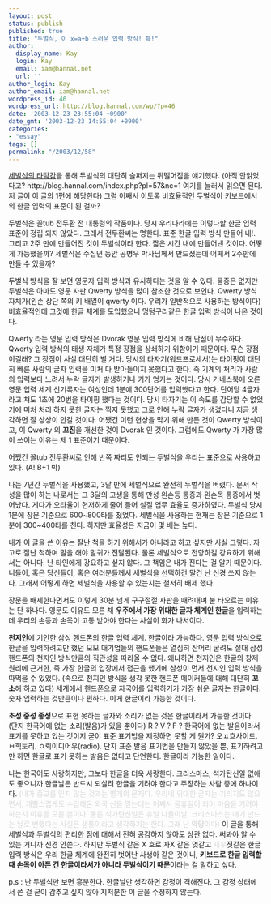 ```yaml
---
layout: post
status: publish
published: true
title: "두벌식, 이 x=a+b 스러운 입력 방식! 퉤!"
author:
  display_name: Kay
  login: Kay
  email: iam@hannal.net
  url: ''
author_login: Kay
author_email: iam@hannal.net
wordpress_id: 46
wordpress_url: http://blog.hannal.com/wp/?p=46
date: '2003-12-23 23:55:04 +0900'
date_gmt: '2003-12-23 14:55:04 +0900'
categories:
- "essay"
tags: []
permalink: "/2003/12/58"
---
```

<p><a href="http://blog.hannal.com/index.php?pl=57&nc=1" target="_self">세벌식의 타탁감</a>을 통해 두벌식의 대단히 슬퍼지는 뒤떨어짐을 얘기했다. (아직 안읽었다고? http://blog.hannal.com/index.php?pl=57&nc=1 여기를 눌러서 읽으면 된다. 저 글이 이 글의 1편에 해당한다) 그럼 어째서 이토록 비효율적인 두벌식이 키보드에서의 한글 입력의 표준이 된 걸까?</p>
<p>두벌식은 꼴tub 전두환 전 대통령의 작품이다. 당시 우리나라에는 이렇다할 한글 입력 표준이 정립 되지 않았다. 그래서 전두환씨는 명한다. 표준 한글 입력 방식 만들어 내!. 그리고 2주 만에 만들어진 것이 두벌식이라 한다. 짧은 시간 내에 만들어낸 것이다. 어떻게 가능했을까? 세벌식은 수십년 동안 공병우 박사님께서 만드셨는데 어째서 2주만에 만들 수 있을까?</p>
<p>두벌식 방식을 잘 보면 영문자 입력 방식과 유사하다는 것을 알 수 있다. 물증은 없지만 두벌식은 아마도 영문 자판 Qwerty 방식을 많이 참조한 것으로 보인다. Qwerty 방식 자체가(왼손 상단 쪽의 키 배열이 qwerty 이다. 우리가 일반적으로 사용하는 방식이다) 비효율적인데 그것에 한글 체계를 도입했으니 멍텅구리같은 한글 입력 방식이 나온 것이다.</p>
<p>Qwerty 라는 영문 입력 방식은 Dvorak 영문 입력 방식에 비해 단점이 무수하다. Qwerty 입력 방식의 태생 자체가 특정 장점을 상쇄하기 위함이기 때문이다. 무슨 장점이길래? 그 장점이 사실 대단히 별 거다. 당시의 타자기(워드프로세서)는 타이핑이 대단히 빠른 사람의 글자 입력을 미처 다 받아들이지 못했다고 한다. 즉 기계의 처리가 사람의 입력보다 느려서 누락 글자가 발생하거나 키가 엉키는 것이다. 당시 기네스북에 오른 영문 입력 세계 신기록자는 여성인데 1분에 300단어를 입력했다고 한다. 단어당 4글자라고 쳐도 1초에 20번을 타이핑 했다는 것이다. 당시 타자기는 이 속도를 감당할 수 없었기에 미처 처리 하지 못한 글자는 찍지 못했고 그로 인해 누락 글자가 생겼다니 지금 생각하면 잘 상상이 안갈 것이다. 어쨌건 이런 현상을 막기 위해 만든 것이 Qwerty 방식이고, 이 Qwerty 의 <b>꼬짐</b>을 개선한 것이 Dvorak 인 것이다. 그럼에도 Qwerty 가 가장 많이 쓰이는 이유는 제 1 표준이기 때문이다.</p>
<p>어쨌건 꼴tub 전두환씨로 인해 반쪽 짜리도 안되는 두벌식을 우리는 표준으로 사용하고 있다. (A! B+1 박)</p>
<p>나는 7년간 두벌식을 사용했고, 3달 만에 세벌식으로 완전히 두벌식을 버렸다. 문서 작성을 많이 하는 나로서는 그 3달의 고생을 통해 만성 왼손등 통증과 왼손목 통증에서 벗어났다. 게다가 오타율이 현저하게 줄어 들어 실질 업무 효율도 증가하였다. 두벌식 당시 1분에 장문 기준으로 600~800타를 쳤었다. 세벌식을 사용하는 현재는 장문 기준으로 1분에 300~400타를 친다. 하지만 효율성은 지금이 몇 배는 높다.</p>
<p>내가 이 글을 쓴 이유는 잘난 척을 하기 위해서가 아니라고 하고 싶지만 사실 그렇다. 자고로 잘난 척하며 말을 해야 말귀가 전달된다. 물론 세벌식으로 전향하길 강요하기 위해서는 아니다. 난 타인에게 강요하고 싶지 않다. 그 책임은 내가 진다는 걸 알기 때문이다. 니들이, 혹은 당신들이, 혹은 여러분들께서 세벌식을 선택하건 말건 난 신경 쓰지 않는다. 그래서 어떻게 하면 세벌식을 사용할 수 있는지는 철저히 배제 했다.</p>
<p>장문을 배제한다면서도 이렇게 30분 넘게 구구절절 자판을 때려대며 불 타오르는 이유는 단 하나다. 영문도 이유도 모른 채 <b>우주에서 가장 위대한 글자 체계인 한글</b>을 입력하는데 우리의 손등과 손목이 고통 받아야 한다는 사실이 화가 나서이다.</p>
<p><b>천지인</b>에 기인한 삼성 핸드폰의 한글 입력 체계. 한글이라 가능하다. 영문 입력 방식으로 한글을 입력하려고만 했던 모모 대기업들의 핸드폰들은 열심히 잔머리 굴려도 절대 삼성 핸드폰의 천지인 방식만큼의 직관성을 따라올 수 없다. 왜냐하면 천지인은 한글의 창제 원리에 근거한, 즉 가장 한글의 입장에서 접근을 했기에 삼성이 먼저 천지인 입력 방식을 따먹을 수 있었다. (속으로 천지인 방식을 생각 못한 핸드폰 메이커들에 대해 대단히 <b>꼬소</b>해 하고 있다) 세계에서 핸드폰으로 자국어를 입력하기가 가장 쉬운 글자는 한글이다. 숫자 입력하는 것만큼이나 편하다. 이게 한글이라 가능한 것이다.</p>
<p><b>초성 중성 종성</b>으로 표현 못하는 글자와 소리가 없는 것은 한글이라서 가능한 것이다. (단지 한국어에 없는 소리(발음)가 있을 뿐이다) R ? V ? F ? 한국어에 없는 발음이라서 표기를 못하고 있는 것이지 굳이 표준 표기법을 제정하면 못할 게 뭔가? 오ㅍ흐사이드. ㅂ힉토리. ㅇ뢰이디어우(radio). 단지 표준 발음 표기법을 만들지 않았을 뿐, 표기하려고만 하면 한글로 표기 못하는 발음은 없다고 단언한다. 한글이라 가능한 일이다.</p>
<p>나는 한국어도 사랑하지만, 그보다 한글을 더욱 사랑한다. 크리스마스, 석가탄신일 없애도 좋으니까 한글날은 반드시 되살려 한글을 기려야 한다고 주장하는 사람 중에 하나이다. <font color="#d8d8d8">(내가 종교를 믿지 않는 것과는 별개의 문제다. 우리네 위대한 글자는 기리지도 않으면서, 개뿔스럽게도 수입해온 외국 신을 믿는데는 어째서 공휴일이 되어 마음을 기려야 하는지 이유를 모를 뿐이다. 물론 석가탄신일은 휴일 나들이날, 크리스마스는 애기 만드는 날로 변했다는 사실은 샘통이라고 생각하기는 한다. 그래 난 <b>악당</b>이다)</font> 이 글을 통해 세벌식과 두벌식의 편리한 점에 대해서 전혀 공감하지 않아도 상관 없다. 써봐야 알 수 있는 거니까 신경 안쓴다. 하지만 두벌식 같은 X 호로 자X 같은 엿같고 <font color="#d8d8d8">새우</font>젓같은 한글 입력 방식은 우리 한글 체계에 완전히 벗어난 사생아 같은 것이니, <b>키보드로 한글 입력할 때 손목이 아픈 건 한글이라서가 아니라 두벌식이기 때문</b>이라는 걸 말하고 싶다.</p>
<p>p.s : 난 두벌식만 보면 흥분한다. 한글날만 생각하면 감정이 격해진다. 그 감정 상태에서 쓴 걸 굳이 감추고 싶지 않아 지저분한 이 글을 수정하지 않는다.</p>
